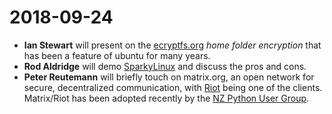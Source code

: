 # 2018-09-24

* **Ian Stewart** will present on the [ecryptfs.org](ecryptfs.org) *home folder encryption* that has been a feature of ubuntu for many years.
* **Rod Aldridge** will demo [SparkyLinux](https://sparkylinux.org/) and discuss the pros and cons.
* **Peter Reutemann** will briefly touch on matrix.org, an open network for secure, decentralized communication, with [Riot](https://riot.im/) being one of the clients. Matrix/Riot has been adopted recently by the [NZ Python User Group](https://chat.python.nz/).


